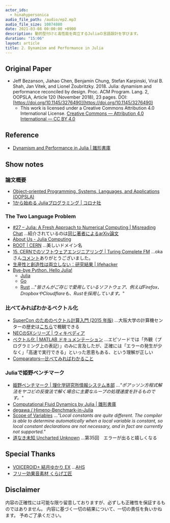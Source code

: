 ```yaml
---
actor_ids:
  - hinahypersonica
audio_file_path: /audio/ep2.mp3
audio_file_size: 10874880
date: 2021-03-08 00:00:00 +0900
description: 動的型付けと高性能を両立するJuliaの言語設計を学びます。
duration: "15:06"
layout: article
title: 2. Dynamism and Performance in Julia
---
```


## Original Paper

* Jeff Bezanson, Jiahao Chen, Benjamin Chung, Stefan Karpinski, Viral B. Shah, Jan Vitek, and Lionel Zoubritzky. 2018. Julia: dynamism and performance reconciled by design. Proc. ACM Program. Lang. 2, OOPSLA, Article 120 (November 2018), 23 pages. DOI:[https://doi.org/10.1145/3276490](https://doi.org/10.1145/3276490)
  * This work is licensed under a Creative Commons Attribution 4.0 International License. [Creative Commons — Attribution 4.0 International — CC BY 4.0](https://creativecommons.org/licenses/by/4.0/)


## Reference

* [Dynamism and Performance in Julia \| 雛形書庫](https://tl.hateblo.jp/entry/2021/01/11/193304)


## Show notes

### 論文概要

* [Object-oriented Programming, Systems, Languages, and Applications (OOPSLA)](https://www.sigplan.org/Conferences/OOPSLA/)
* [1から始める Juliaプログラミング \| コロナ社](https://www.coronasha.co.jp/np/isbn/9784339029055/)


### The Two Language Problem

* [#27 – Julia: A Fresh Approach to Numerical Computing \| Misreading Chat](https://misreading.chat/2018/08/23/episode-27-julia-a-fresh-approach-to-numerical-computing/) ...紹介されているのは[同じ著者によるarXiv論文](https://arxiv.org/abs/1411.1607)
* [About Us - Julia Computing](https://juliacomputing.com/about-us/)
* [ROOT \| CERN](https://root.cern/) ...美しいドメイン名
* [15. CERNでのソフトウェアエンジニアリング \| Turing Complete FM](https://turingcomplete.fm/15) ...okaさん[コメント](https://twitter.com/nowohyeah/status/1348663840410537989)ありがとうございました。
* [生産性と創造性は両立しない：研究結果 \| lifehacker](https://www.lifehacker.jp/2016/06/160630creative_efficient1.html)
* [Bye-bye Python. Hello Julia!](https://towardsdatascience.com/bye-bye-python-hello-julia-9230bff0df62)
  * [Julia](https://julialang.org/)
  * [Go](https://golang.org/)
  * [Rust](https://www.rust-lang.org/ja) ..."*皆さんがご存じで愛用しているソフトウェア、例えばFirefox、DropboxやCloudflareも、Rustを採用しています。*"


### 比べてみればわかるベクトル化

* [SuperCon のためのベクトル計算入門 (2015 年版)](https://www.gsic.titech.ac.jp/supercon/main/attwiki/index.php?plugin=attach&refer=SupercomputingContest2015&openfile=vectorization.pdf) ...大阪大学の計算機センターの歴史は[こちら](https://www.cmc.osaka-u.ac.jp/?page_id=89)で概観できる
* [NECのSXシリーズ \| ウィキペディア](https://ja.wikipedia.org/wiki/NEC_SX)
* [ベクトル化 \| MATLAB ドキュメンテーション](https://jp.mathworks.com/help/matlab/matlab_prog/vectorization.html) ...エピソードでは「外観（プログラミング上の表記）」のみに言及したが、正確には「エラーの発生が少なく」「高速で実行できる」といった恩恵もある、という理解が正しい
* [Comparators―比べてみればわかること](https://gihyo.jp/dev/serial/01/comparators)


### Juliaで姫野ベンチマーク

* [姫野ベンチマーク \| 理化学研究所情報システム本部](https://i.riken.jp/supercom/documents/himenobmt/) ...*"ポアッソン方程式解法をヤコビの反復法で解く場合に主要なループの処理速度を計るものです。"*
* [Computational Fluid Dynamics by Julia \| 雛形書庫](https://tl.hateblo.jp/entry/2021/01/31/202526)
* [degawa / Himeno-Benchmark-in-Julia](https://github.com/degawa/Himeno-Benchmark-in-Julia)
* [Scope of Variables](https://docs.julialang.org/en/v1/manual/variables-and-scoping/) ...*"Local constants are quite different. The compiler is able to determine automatically when a local variable is constant, so local constant declarations are not necessary, and in fact are currently not supported."*
* [道なき未知 Uncharted Unknown](https://www.amazon.co.jp/dp/4584138249) ...第35回　エラーが出ると嬉しくなる


## Special Thanks

- [VOICEROID+ 結月ゆかり EX](https://www.ah-soft.com/voiceroid/yukari_ex/) ...[AHS](https://www.ah-soft.com/)
- [フリー効果音素材 くらげ工匠](http://www.kurage-kosho.info/)


## Disclaimer

内容の正確性には可能な限り留意しておりますが、必ずしも正確性を保証するものではありません。
内容に基づく一切の結果について、一切の責任を負いかねます。
予めご了承ください。
